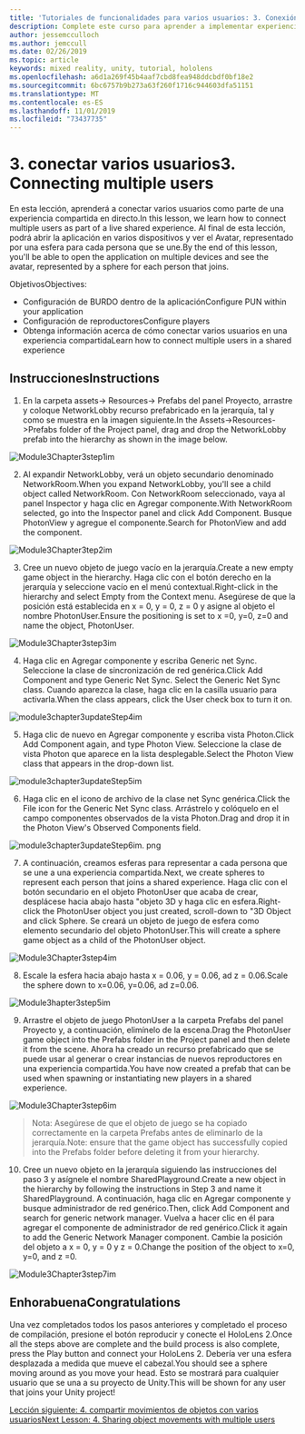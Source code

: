 ```yaml
---
title: 'Tutoriales de funcionalidades para varios usuarios: 3. Conexión de varios usuarios'
description: Complete este curso para aprender a implementar experiencias compartidas multiusuario en una aplicación de HoloLens 2.
author: jessemcculloch
ms.author: jemccull
ms.date: 02/26/2019
ms.topic: article
keywords: mixed reality, unity, tutorial, hololens
ms.openlocfilehash: a6d1a269f45b4aaf7cbd8fea948ddcbdf0bf18e2
ms.sourcegitcommit: 6bc6757b9b273a63f260f1716c944603dfa51151
ms.translationtype: MT
ms.contentlocale: es-ES
ms.lasthandoff: 11/01/2019
ms.locfileid: "73437735"
---
```

# <a name="3-connecting-multiple-users"></a><span data-ttu-id="2e07c-105">3. conectar varios usuarios</span><span class="sxs-lookup"><span data-stu-id="2e07c-105">3. Connecting multiple users</span></span>

<span data-ttu-id="2e07c-106">En esta lección, aprenderá a conectar varios usuarios como parte de una experiencia compartida en directo.</span><span class="sxs-lookup"><span data-stu-id="2e07c-106">In this lesson, we learn how to connect multiple users as part of a live shared experience.</span></span> <span data-ttu-id="2e07c-107">Al final de esta lección, podrá abrir la aplicación en varios dispositivos y ver el Avatar, representado por una esfera para cada persona que se une.</span><span class="sxs-lookup"><span data-stu-id="2e07c-107">By the end of this lesson, you'll be able to open the application on multiple devices and see the avatar, represented by a sphere for each person that joins.</span></span> 

<span data-ttu-id="2e07c-108">Objetivos</span><span class="sxs-lookup"><span data-stu-id="2e07c-108">Objectives:</span></span>

- <span data-ttu-id="2e07c-109">Configuración de BURDO dentro de la aplicación</span><span class="sxs-lookup"><span data-stu-id="2e07c-109">Configure PUN within your application</span></span>
- <span data-ttu-id="2e07c-110">Configuración de reproductores</span><span class="sxs-lookup"><span data-stu-id="2e07c-110">Configure players</span></span>
- <span data-ttu-id="2e07c-111">Obtenga información acerca de cómo conectar varios usuarios en una experiencia compartida</span><span class="sxs-lookup"><span data-stu-id="2e07c-111">Learn how to connect multiple users in a shared experience</span></span>

## <a name="instructions"></a><span data-ttu-id="2e07c-112">Instrucciones</span><span class="sxs-lookup"><span data-stu-id="2e07c-112">Instructions</span></span>

1. <span data-ttu-id="2e07c-113">En la carpeta assets-> Resources-> Prefabs del panel Proyecto, arrastre y coloque NetworkLobby recurso prefabricado en la jerarquía, tal y como se muestra en la imagen siguiente.</span><span class="sxs-lookup"><span data-stu-id="2e07c-113">In the Assets->Resources->Prefabs folder of the Project panel, drag and drop the NetworkLobby prefab into the hierarchy as shown in the image below.</span></span>

![Module3Chapter3step1im](images/module3chapter3step1im.PNG)

2. <span data-ttu-id="2e07c-115">Al expandir NetworkLobby, verá un objeto secundario denominado NetworkRoom.</span><span class="sxs-lookup"><span data-stu-id="2e07c-115">When you expand NetworkLobby, you'll see a child object called NetworkRoom.</span></span> <span data-ttu-id="2e07c-116">Con NetworkRoom seleccionado, vaya al panel Inspector y haga clic en Agregar componente.</span><span class="sxs-lookup"><span data-stu-id="2e07c-116">With NetworkRoom selected, go into the Inspector panel and click Add Component.</span></span> <span data-ttu-id="2e07c-117">Busque PhotonView y agregue el componente.</span><span class="sxs-lookup"><span data-stu-id="2e07c-117">Search for PhotonView and add the component.</span></span>

![Module3Chapter3tep2im](images/module3chapter3step2im.PNG)

3. <span data-ttu-id="2e07c-119">Cree un nuevo objeto de juego vacío en la jerarquía.</span><span class="sxs-lookup"><span data-stu-id="2e07c-119">Create a new empty game object in the hierarchy.</span></span> <span data-ttu-id="2e07c-120">Haga clic con el botón derecho en la jerarquía y seleccione vacío en el menú contextual.</span><span class="sxs-lookup"><span data-stu-id="2e07c-120">Right-click in the hierarchy and select Empty from the Context menu.</span></span> <span data-ttu-id="2e07c-121">Asegúrese de que la posición está establecida en x = 0, y = 0, z = 0 y asigne al objeto el nombre PhotonUser.</span><span class="sxs-lookup"><span data-stu-id="2e07c-121">Ensure the positioning is set to x =0, y=0, z=0 and name the object, PhotonUser.</span></span>

![Module3Chapter3step3im](images/module3chapter3step3im.PNG)

4. <span data-ttu-id="2e07c-123">Haga clic en Agregar componente y escriba Generic net Sync. Seleccione la clase de sincronización de red genérica.</span><span class="sxs-lookup"><span data-stu-id="2e07c-123">Click Add Component and type Generic Net Sync. Select the Generic Net Sync class.</span></span> <span data-ttu-id="2e07c-124">Cuando aparezca la clase, haga clic en la casilla usuario para activarla.</span><span class="sxs-lookup"><span data-stu-id="2e07c-124">When the class appears, click the User check box to turn it on.</span></span> 

![module3chapter3updateStep4im](images/module3chapter3updateStep4im.png)

5. <span data-ttu-id="2e07c-126">Haga clic de nuevo en Agregar componente y escriba vista Photon.</span><span class="sxs-lookup"><span data-stu-id="2e07c-126">Click Add Component again, and type Photon View.</span></span> <span data-ttu-id="2e07c-127">Seleccione la clase de vista Photon que aparece en la lista desplegable.</span><span class="sxs-lookup"><span data-stu-id="2e07c-127">Select the Photon View class that appears in the drop-down list.</span></span>

![module3chapter3updateStep5im](images/module3chapter3updateStep5im.png)

6. <span data-ttu-id="2e07c-129">Haga clic en el icono de archivo de la clase net Sync genérica.</span><span class="sxs-lookup"><span data-stu-id="2e07c-129">Click the File icon for the Generic Net Sync class.</span></span> <span data-ttu-id="2e07c-130">Arrástrelo y colóquelo en el campo componentes observados de la vista Photon.</span><span class="sxs-lookup"><span data-stu-id="2e07c-130">Drag and drop it in the Photon View's Observed Components field.</span></span> 

![module3chapter3updateStep6im. png](images/module3chapter3updateStep6im.png) 

7. <span data-ttu-id="2e07c-132">A continuación, creamos esferas para representar a cada persona que se une a una experiencia compartida.</span><span class="sxs-lookup"><span data-stu-id="2e07c-132">Next, we create spheres to represent each person that joins a shared experience.</span></span> <span data-ttu-id="2e07c-133">Haga clic con el botón secundario en el objeto PhotonUser que acaba de crear, desplácese hacia abajo hasta "objeto 3D y haga clic en esfera.</span><span class="sxs-lookup"><span data-stu-id="2e07c-133">Right-click the PhotonUser object you just created, scroll-down to "3D Object and click Sphere.</span></span> <span data-ttu-id="2e07c-134">Se creará un objeto de juego de esfera como elemento secundario del objeto PhotonUser.</span><span class="sxs-lookup"><span data-stu-id="2e07c-134">This will create a sphere game object as a child of the PhotonUser object.</span></span>

![Module3Chapter3step4im](images/module3chapter3step4im.PNG)

8. <span data-ttu-id="2e07c-136">Escale la esfera hacia abajo hasta x = 0.06, y = 0.06, ad z = 0.06.</span><span class="sxs-lookup"><span data-stu-id="2e07c-136">Scale the sphere down to x=0.06, y=0.06, ad z=0.06.</span></span>

![Module3hapter3step5im](images/module3chapter3step5im.PNG)

9. <span data-ttu-id="2e07c-138">Arrastre el objeto de juego PhotonUser a la carpeta Prefabs del panel Proyecto y, a continuación, elimínelo de la escena.</span><span class="sxs-lookup"><span data-stu-id="2e07c-138">Drag the PhotonUser game object into the Prefabs folder in the Project panel and then delete it from the scene.</span></span> <span data-ttu-id="2e07c-139">Ahora ha creado un recurso prefabricado que se puede usar al generar o crear instancias de nuevos reproductores en una experiencia compartida.</span><span class="sxs-lookup"><span data-stu-id="2e07c-139">You have now created a prefab that can be used when spawning or instantiating new players in a shared experience.</span></span>

![Module3Chapter3step6im](images/module3chapter3step6im.PNG)

> <span data-ttu-id="2e07c-141">Nota: Asegúrese de que el objeto de juego se ha copiado correctamente en la carpeta Prefabs antes de eliminarlo de la jerarquía.</span><span class="sxs-lookup"><span data-stu-id="2e07c-141">Note: ensure that the game object has successfully copied into the Prefabs folder before deleting it from your hierarchy.</span></span>

10. <span data-ttu-id="2e07c-142">Cree un nuevo objeto en la jerarquía siguiendo las instrucciones del paso 3 y asígnele el nombre SharedPlayground.</span><span class="sxs-lookup"><span data-stu-id="2e07c-142">Create a new object in the hierarchy by following the instructions in Step 3 and name it SharedPlayground.</span></span> <span data-ttu-id="2e07c-143">A continuación, haga clic en Agregar componente y busque administrador de red genérico.</span><span class="sxs-lookup"><span data-stu-id="2e07c-143">Then, click Add Component and search for generic network manager.</span></span>  <span data-ttu-id="2e07c-144">Vuelva a hacer clic en él para agregar el componente de administrador de red genérico.</span><span class="sxs-lookup"><span data-stu-id="2e07c-144">Click it again to add the Generic Network Manager component.</span></span> <span data-ttu-id="2e07c-145">Cambie la posición del objeto a x = 0, y = 0 y z = 0.</span><span class="sxs-lookup"><span data-stu-id="2e07c-145">Change the position of the object to x=0, y=0, and z =0.</span></span>

![Module3Chapter3step7im](images/module3chapter3step7im.PNG)


## <a name="congratulations"></a><span data-ttu-id="2e07c-147">Enhorabuena</span><span class="sxs-lookup"><span data-stu-id="2e07c-147">Congratulations</span></span>

<span data-ttu-id="2e07c-148">Una vez completados todos los pasos anteriores y completado el proceso de compilación, presione el botón reproducir y conecte el HoloLens 2.</span><span class="sxs-lookup"><span data-stu-id="2e07c-148">Once all the steps above are complete and the build process is also complete, press the Play button and connect your HoloLens 2.</span></span> <span data-ttu-id="2e07c-149">Debería ver una esfera desplazada a medida que mueve el cabezal.</span><span class="sxs-lookup"><span data-stu-id="2e07c-149">You should see a sphere moving around as you move your head.</span></span> <span data-ttu-id="2e07c-150">Esto se mostrará para cualquier usuario que se una a su proyecto de Unity.</span><span class="sxs-lookup"><span data-stu-id="2e07c-150">This will be shown for any user that joins your Unity project!</span></span>

<span data-ttu-id="2e07c-151">[Lección siguiente: 4. compartir movimientos de objetos con varios usuarios](mrlearning-sharing(photon)-ch4.md)</span><span class="sxs-lookup"><span data-stu-id="2e07c-151">[Next Lesson: 4. Sharing object movements with multiple users](mrlearning-sharing(photon)-ch4.md)</span></span>

